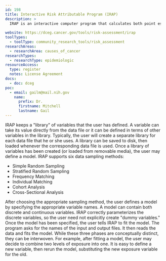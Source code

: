 ```yaml
---
id: 198
title: Interactive Risk Attributable Program (IRAP)
description: >
  IRAP is an interactive computer program that calculates both point estimates and confidence intervals for attributable risk, based on regression models. Modeling consists of three conceptual phases: creating a library of variables, defining the model, and running the model. 
  
website: https://dceg.cancer.gov/tools/risk-assessment/irap
toolTypes:
  - toolType: community_research_tools/risk_assessment
researchAreas:
  - researchArea: causes_of_cancer
researchTypes:
  - researchType: epidemiologic
resourceAccess:
  type: register
  notes: License Agreement
docs:
  - doc: dceg
poc:
  - email: gailm@mail.nih.gov
    name:
      prefix: Dr.
      firstname: Mitchell
      lastname: Gail
---
```

IRAP keeps a "library" of variables that the user has defined. A variable can take its value directly from the data file or it can be defined in terms of other variables in the library. Typically, the user will create a separate library for each data file that he or she uses. A library can be saved to disk, then loaded whenever the corresponding data file is used.
Once a library of variables has been created (or loaded from removable media), the user may define a model. IRAP supports six data sampling methods:

* Simple Random Sampling
* Stratified Random Sampling
* Frequency Matching
* Individual Matching
* Cohort Analysis
* Cross-Sectional Analysis

After choosing the appropriate sampling method, the user defines a model by specifying the appropriate variable names. A model can contain both discrete and continuous variables. IRAP correctly parameterizes the discrete variables, so the user need not explicitly create "dummy variables."
Once the model has been specified, the user tells IRAP to fit the model. The program asks for the names of the input and output files. It then reads the data and fits the model.
While these three phases are conceptually distinct, they can be interwoven. For example, after fitting a model, the user may decide to combine two levels of exposure into one. It is easy to define a new variable, then rerun the model, substituting the new exposure variable for the old.